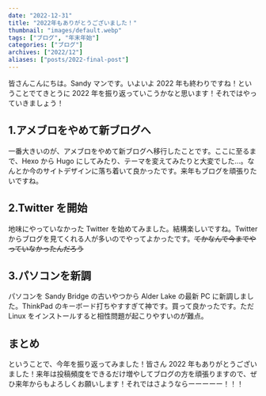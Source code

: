 ```yaml
---
date: "2022-12-31"
title: "2022年もありがとうございました！"
thumbnail: "images/default.webp"
tags: ["ブログ", "年末年始"]
categories: ["ブログ"]
archives: ["2022/12"]
aliases: ["posts/2022-final-post"]
---
```


皆さんこんにちは。Sandy マンです。いよいよ 2022 年も終わりですね！ということでてきとうに 2022 年を振り返っていこうかなと思います！それではやっていきましょう！

## 1.アメブロをやめて新ブログへ

一番大きいのが、アメブロをやめて新ブログへ移行したことです。ここに至るまで、Hexo から Hugo にしてみたり、テーマを変えてみたりと大変でした...。なんとか今のサイトデザインに落ち着いて良かったです。来年もブログを頑張りたいですね。

## 2.Twitter を開始

地味にやっていなかった Twitter を始めてみました。結構楽しいですね。Twitter からブログを見てくれる人が多いのでやってよかったです。~~てかなんで今までやっていなかったんだろう~~

## 3.パソコンを新調

パソコンを Sandy Bridge の古いやつから Alder Lake の最新 PC に新調しました。ThinkPad のキーボード打ちやすすぎて神です。買って良かったです。ただ Linux をインストールすると相性問題が起こりやすいのが難点。

## まとめ

ということで、今年を振り返ってみました！皆さん 2022 年もありがとうございました！来年は投稿頻度をできるだけ増やしてブログの方を頑張りますので、ぜひ来年からもよろしくお願いします！それではさようならーーーーー！！！
